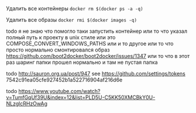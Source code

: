 Удалить все контейнеры
`docker rm $(docker ps -a -q)`

Удалить все образы 
`docker rmi $(docker images -q)`

todo
я не знаю что помогло таки запустить контейнер 
или то что указал полный путь к проекту в unix стиле
или это COMPOSE_CONVERT_WINDOWS_PATHS
или и то другое
или то что просто нормально смонтировался образ https://github.com/boot2docker/boot2docker/issues/1347
или то что в этот раз шаринг папки прошел нормально и там не пустая папка

todo
http://sauron.org.ua/post/947
see https://github.com/settings/tokens
7542c91ea05cfe927452b1a522716904af216d6e

todo
https://www.youtube.com/watch?v=TumfGqUf39U&index=12&list=PLD5U-C5KK50XMCBkY0U-NLzglcRHzOwAg
